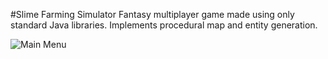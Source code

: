 #Slime Farming Simulator
Fantasy multiplayer game made using only standard Java libraries. Implements procedural map and entity generation.

![Main Menu](https://github.com/ZanderShah/Slime-Farming-Simulator/blob/master/DungeonCrawler/img/MainMenu.png)
